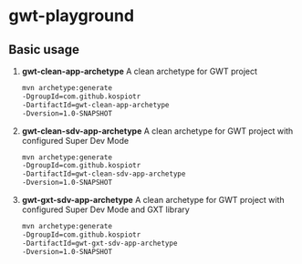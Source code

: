 gwt-playground
==============

Basic usage
-----------------------
1. **gwt-clean-app-archetype** A clean archetype for GWT project
   ```xml
   mvn archetype:generate
   -DgroupId=com.github.kospiotr
   -DartifactId=gwt-clean-app-archetype
   -Dversion=1.0-SNAPSHOT
   ```

2. **gwt-clean-sdv-app-archetype** A clean archetype for GWT project with configured Super Dev Mode
   ```xml
   mvn archetype:generate
   -DgroupId=com.github.kospiotr
   -DartifactId=gwt-clean-sdv-app-archetype
   -Dversion=1.0-SNAPSHOT
   ```

3. **gwt-gxt-sdv-app-archetype** A clean archetype for GWT project with configured Super Dev Mode and GXT library
   ```xml
   mvn archetype:generate
   -DgroupId=com.github.kospiotr
   -DartifactId=gwt-gxt-sdv-app-archetype
   -Dversion=1.0-SNAPSHOT
   ```
